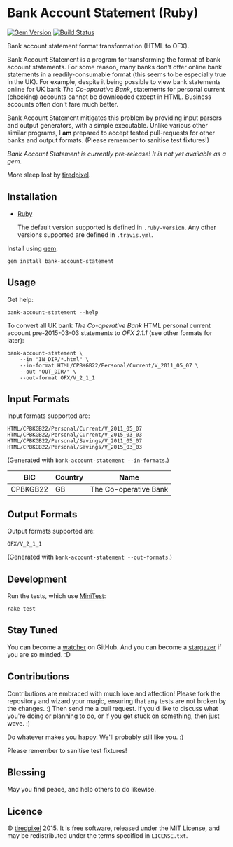 # Bank Account Statement (Ruby)

[![Gem Version](https://badge.fury.io/rb/bank-account-statement.png)](http://badge.fury.io/rb/bank-account-statement)
[![Build Status](https://travis-ci.org/tiredpixel/bank-account-statement-rb.png?branch=master,release)](https://travis-ci.org/tiredpixel/bank-account-statement-rb)

Bank account statement format transformation (HTML to OFX).

Bank Account Statement is a program for transforming the format of bank account
statements. For some reason, many banks don't offer online bank statements in a
readily-consumable format (this seems to be especially true in the UK). For
example, despite it being possible to view bank statements online for UK bank
*The Co-operative Bank*, statements for personal current (checking) accounts
cannot be downloaded except in HTML. Business accounts often don't fare much
better.

Bank Account Statement mitigates this problem by providing input parsers and
output generators, with a simple executable. Unlike various other similar
programs, I **am** prepared to accept tested pull-requests for other banks and
output formats. (Please remember to sanitise test fixtures!)

*Bank Account Statement is currently pre-release! It is not yet available as
a gem.*

More sleep lost by [tiredpixel](https://www.tiredpixel.com/).


## Installation

- [Ruby](https://www.ruby-lang.org/en/)
  
  The default version supported is defined in `.ruby-version`.
  Any other versions supported are defined in `.travis.yml`.

Install using [gem](https://rubygems.org/):

```shell
gem install bank-account-statement
```


## Usage

Get help:

```shell
bank-account-statement --help
```

To convert all UK bank *The Co-operative Bank* HTML personal current account
pre-2015-03-03 statements to *OFX 2.1.1* (see other formats for later):

```shell
bank-account-statement \
    --in "IN_DIR/*.html" \
    --in-format HTML/CPBKGB22/Personal/Current/V_2011_05_07 \
    --out "OUT_DIR/" \
    --out-format OFX/V_2_1_1
```


## Input Formats

Input formats supported are:

```
HTML/CPBKGB22/Personal/Current/V_2011_05_07
HTML/CPBKGB22/Personal/Current/V_2015_03_03
HTML/CPBKGB22/Personal/Savings/V_2011_05_07
HTML/CPBKGB22/Personal/Savings/V_2015_03_03
```

(Generated with `bank-account-statement --in-formats`.)

BIC      | Country | Name
---------|---------|-----
CPBKGB22 | GB      | The Co-operative Bank


## Output Formats

Output formats supported are:

```
OFX/V_2_1_1
```

(Generated with `bank-account-statement --out-formats`.)


## Development

Run the tests, which use [MiniTest](https://github.com/seattlerb/minitest):

```shell
rake test
```


## Stay Tuned

You can become a
[watcher](https://github.com/tiredpixel/bank-account-statement-rb/watchers)
on GitHub. And you can become a
[stargazer](https://github.com/tiredpixel/bank-account-statement-rb/stargazers)
if you are so minded. :D


## Contributions

Contributions are embraced with much love and affection!
Please fork the repository and wizard your magic, ensuring that any tests are
not broken by the changes. :) Then send me a pull request.
If you'd like to discuss what you're doing or planning to do, or if you get
stuck on something, then just wave. :)

Do whatever makes you happy. We'll probably still like you. :)

Please remember to sanitise test fixtures!


## Blessing

May you find peace, and help others to do likewise.


## Licence

© [tiredpixel](https://www.tiredpixel.com/) 2015.
It is free software, released under the MIT License, and may be redistributed
under the terms specified in `LICENSE.txt`.
